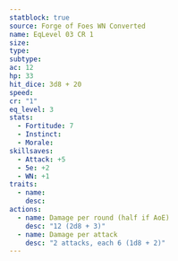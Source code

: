 ```yaml
---
statblock: true
source: Forge of Foes WN Converted
name: EqLevel 03 CR 1
size: 
type: 
subtype: 
ac: 12
hp: 33
hit_dice: 3d8 + 20
speed: 
cr: "1"
eq_level: 3
stats:
  - Fortitude: 7 
  - Instinct: 
  - Morale: 
skillsaves:
  - Attack: +5
  - 5e: +2
  - WN: +1
traits:
  - name: 
    desc: 
actions:
  - name: Damage per round (half if AoE)
    desc: "12 (2d8 + 3)"
  - name: Damage per attack
    desc: "2 attacks, each 6 (1d8 + 2)"
---
```

